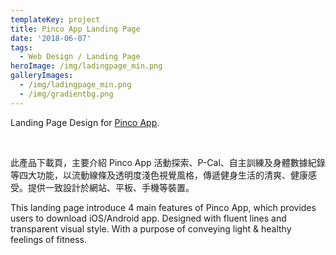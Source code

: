 ```yaml
---
templateKey: project
title: Pinco App Landing Page
date: '2018-06-07'
tags:
  - Web Design / Landing Page
heroImage: /img/ladingpage_min.png
galleryImages:
  - /img/ladingpage_min.png
  - /img/gradientbg.png
---
```

Landing Page Design for [Pinco App](http://liuliangyin.com/project/pinco-app/).

<br/>

此產品下載頁，主要介紹 Pinco App 活動探索、P-Cal、自主訓練及身體數據紀錄等四大功能，以流動線條及透明度淺色視覺風格，傳遞健身生活的清爽、健康感受。提供一致設計於網站、平板、手機等裝置。

This landing page introduce 4 main features of Pinco App, which  provides users to download iOS/Android app. Designed with fluent lines and transparent visual style. With a purpose of conveying light & healthy feelings of fitness.
